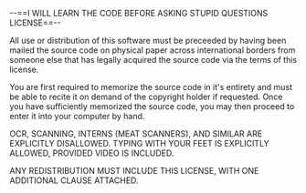 --==I WILL LEARN THE CODE BEFORE ASKING STUPID QUESTIONS LICENSE==--

All use or distribution of this software must be preceeded by having been 
mailed the source code on physical paper across international borders from
someone else that has legally acquired the source code via the terms of this
license.

You are first required to memorize the source code in it's entirety and must be
able to recite it on demand of the copyright holder if requested. Once you have
sufficiently memorized the source code, you may then proceed to enter it into
your computer by hand.

OCR, SCANNING, INTERNS (MEAT SCANNERS), AND SIMILAR ARE EXPLICITLY DISALLOWED.
TYPING WITH YOUR FEET IS EXPLICITLY ALLOWED, PROVIDED VIDEO IS INCLUDED.

ANY REDISTRIBUTION MUST INCLUDE THIS LICENSE, WITH ONE ADDITIONAL CLAUSE
ATTACHED.
